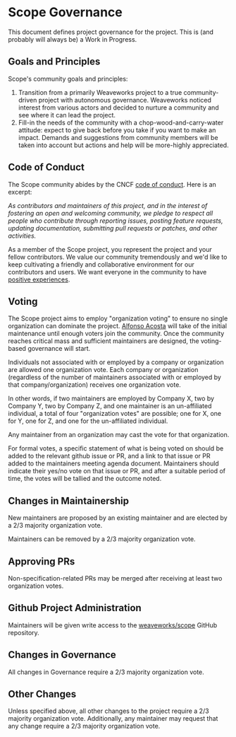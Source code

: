 # Scope Governance

This document defines project governance for the project. This is (and probably will always be) a Work in Progress.

## Goals and Principles

Scope's community goals and principles:

1. Transition from a primarily Weaveworks project to a true community-driven project with autonomous governance. Weaveworks noticed interest from various actors and decided to nurture a community and see where it can lead the project.
2. Fill-in the needs of the community with a chop-wood-and-carry-water attitude: expect to give back before you take if you want to make an impact. Demands and suggestions from community members will be taken into account but actions and help will be more-highly appreciated.

## Code of Conduct

The Scope community abides by the CNCF [code of conduct](https://github.com/cncf/foundation/blob/master/code-of-conduct.md). Here is an excerpt:

_As contributors and maintainers of this project, and in the interest of fostering an open and welcoming community, we pledge to respect all people who contribute through reporting issues, posting feature requests, updating documentation, submitting pull requests or patches, and other activities._

As a member of the Scope project, you represent the project and your fellow contributors.
We value our community tremendously and we'd like to keep cultivating a friendly and collaborative
environment for our contributors and users. We want everyone in the community to have
[positive experiences](https://www.cncf.io/blog/2016/12/14/diversity-scholarship-series-one-software-engineers-unexpected-cloudnativecon-kubecon-experience).

## Voting

The Scope project aims to employ "organization voting" to ensure no single organization can dominate the project. [Alfonso Acosta](https://github.com/2opremio) will take of the initial maintenance until enough voters join the community. Once the community reaches critical mass and sufficient maintainers are designed, the voting-based governance will start.

Individuals not associated with or employed by a company or organization are allowed one organization vote.
Each company or organization (regardless of the number of maintainers associated with or employed by that company/organization) receives one organization vote.

In other words, if two maintainers are employed by Company X, two by Company Y, two by Company Z, and one maintainer is an un-affiliated individual, a total of four "organization votes" are possible; one for X, one for Y, one for Z, and one for the un-affiliated individual.

Any maintainer from an organization may cast the vote for that organization.

For formal votes, a specific statement of what is being voted on should be added to the relevant github issue or PR, and a link to that issue or PR added to the maintainers meeting agenda document.
Maintainers should indicate their yes/no vote on that issue or PR, and after a suitable period of time, the votes will be tallied and the outcome noted.

## Changes in Maintainership

New maintainers are proposed by an existing maintainer and are elected by a 2/3 majority organization vote.

Maintainers can be removed by a 2/3 majority organization vote.

## Approving PRs

Non-specification-related PRs may be merged after receiving at least two organization votes.

## Github Project Administration

Maintainers will be given write access to the [weaveworks/scope](https://github.com/weaveworks/scope) GitHub repository.

## Changes in Governance

All changes in Governance require a 2/3 majority organization vote.

## Other Changes

Unless specified above, all other changes to the project require a 2/3 majority organization vote.
Additionally, any maintainer may request that any change require a 2/3 majority organization vote.
